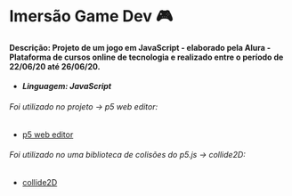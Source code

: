 # Imersão Game Dev :video_game:

#### Descrição: Projeto de um jogo em JavaScript - elaborado pela Alura - Plataforma de cursos online de tecnologia e realizado entre o período de 22/06/20 até 26/06/20.

- **_Linguagem: JavaScript_**

###### Foi utilizado no projeto -> p5 web editor:

- [p5 web editor](https://editor.p5js.org/)

###### Foi utilizado no uma biblioteca de colisões do p5.js -> collide2D:

- [collide2D](https://github.com/bmoren/p5.collide2D)
